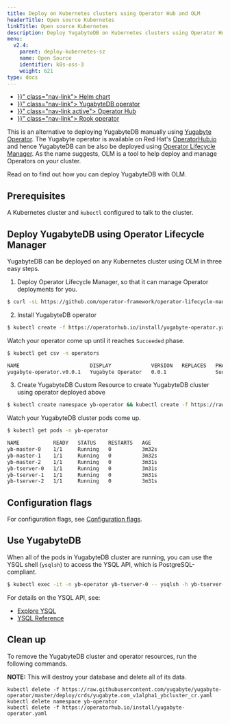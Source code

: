 ```yaml
---
title: Deploy on Kubernetes clusters using Operator Hub and OLM
headerTitle: Open source Kubernetes
linkTitle: Open source Kubernetes
description: Deploy YugabyteDB on Kubernetes clusters using Operator Hub and Operator Lifecycle Manager (OLM).
menu:
  v2.4:
    parent: deploy-kubernetes-sz
    name: Open Source
    identifier: k8s-oss-3
    weight: 621
type: docs
---
```



<ul class="nav nav-tabs-alt nav-tabs-yb">
  <li >
    <a href="{{< relref "./helm-chart.md" >}}" class="nav-link">
      <i class="fas fa-cubes" aria-hidden="true"></i>
      Helm chart
    </a>
  </li>
  <li >
    <a href="{{< relref "./yugabyte-operator.md" >}}" class="nav-link">
      <i class="fas fa-cubes" aria-hidden="true"></i>
      YugabyteDB operator
    </a>
  </li>
  <li >
    <a href="{{< relref "./operator-hub.md" >}}" class="nav-link active">
      <i class="fas fa-cubes" aria-hidden="true"></i>
      Operator Hub
    </a>
  </li>
  <li>
    <a href="{{< relref "./rook-operator.md" >}}" class="nav-link">
      <i class="fas fa-cubes" aria-hidden="true"></i>
      Rook operator
    </a>
  </li>
</ul>

This is an alternative to deploying YugabyteDB manually using [Yugabyte Operator](../yugabyte-operator). The Yugabyte operator is available on Red Hat's [OperatorHub.io](https://operatorhub.io/operator/yugabyte-operator) and hence YugabyteDB can be also be deployed using [Operator Lifecycle Manager](https://github.com/operator-framework/operator-lifecycle-manager). As the name suggests, OLM is a tool to help deploy and manage Operators on your cluster.

Read on to find out how you can deploy YugabyteDB with OLM.

## Prerequisites

A Kubernetes cluster and `kubectl` configured to talk to the cluster.

## Deploy YugabyteDB using Operator Lifecycle Manager

YugabyteDB can be deployed on any Kubernetes cluster using OLM in three easy steps.

1. Deploy Operator Lifecycle Manager, so that it can manage Operator deployments for you.

```sh
$ curl -sL https://github.com/operator-framework/operator-lifecycle-manager/releases/download/0.13.0/install.sh | bash -s 0.13.0
```

2. Install YugabyteDB operator

```sh
$ kubectl create -f https://operatorhub.io/install/yugabyte-operator.yaml
```

Watch your operator come up until it reaches `Succeeded` phase.

```sh
$ kubectl get csv -n operators

NAME                       DISPLAY             VERSION   REPLACES   PHASE
yugabyte-operator.v0.0.1   Yugabyte Operator   0.0.1                Succeeded
```

3. Create YugabyteDB Custom Resource to create YugabyteDB cluster using operator deployed above

```sh
$ kubectl create namespace yb-operator && kubectl create -f https://raw.githubusercontent.com/yugabyte/yugabyte-operator/master/deploy/crds/yugabyte.com_v1alpha1_ybcluster_cr.yaml
```

Watch your YugabyteDB cluster pods come up.

```sh
$ kubectl get pods -n yb-operator

NAME           READY   STATUS    RESTARTS   AGE
yb-master-0    1/1     Running   0          3m32s
yb-master-1    1/1     Running   0          3m32s
yb-master-2    1/1     Running   0          3m31s
yb-tserver-0   1/1     Running   0          3m31s
yb-tserver-1   1/1     Running   0          3m31s
yb-tserver-2   1/1     Running   0          3m31s
```

## Configuration flags

For configuration flags, see [Configuration flags](../yugabyte-operator/#configuration-flags).

## Use YugabyteDB

When all of the pods in YugabyteDB cluster are running, you can use the YSQL shell (`ysqlsh`) to access the YSQL API, which is PostgreSQL-compliant.

```sh
$ kubectl exec -it -n yb-operator yb-tserver-0 -- ysqlsh -h yb-tserver-0  --echo-queries
```

For details on the YSQL API, see:

- [Explore YSQL](../../../../../quick-start/explore-ysql/)
- [YSQL Reference](../../../../../api/ysql/)

## Clean up

To remove the YugabyteDB cluster and operator resources, run the following commands.

**NOTE:** This will destroy your database and delete all of its data.

```console
kubectl delete -f https://raw.githubusercontent.com/yugabyte/yugabyte-operator/master/deploy/crds/yugabyte.com_v1alpha1_ybcluster_cr.yaml
kubectl delete namespace yb-operator
kubectl delete -f https://operatorhub.io/install/yugabyte-operator.yaml
```
